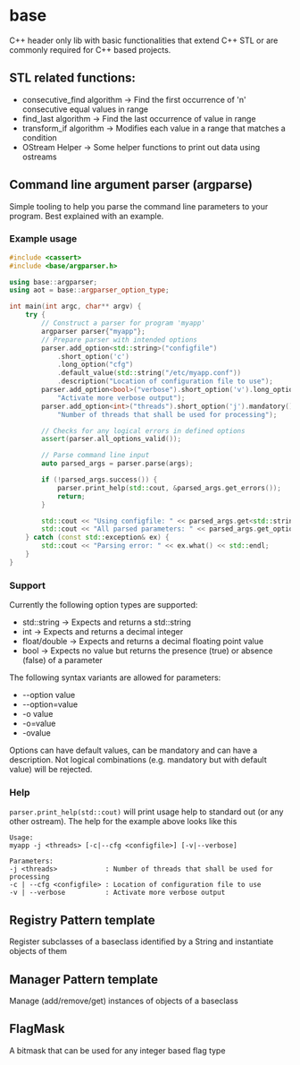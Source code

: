 # base
C++ header only lib with basic functionalities that extend C++ STL or are commonly required
for C++ based projects.

## STL related functions:

* consecutive_find algorithm -> Find the first occurrence of 'n' consecutive equal values in range
* find_last algorithm -> Find the last occurrence of value in range
* transform_if algorithm -> Modifies each value in a range that matches a condition
* OStream Helper -> Some helper functions to print out data using ostreams

## Command line argument parser (argparse)

Simple tooling to help you parse the command line parameters to your program. Best explained with an example.

### Example usage

```cpp
#include <cassert>
#include <base/argparser.h>

using base::argparser;
using aot = base::argparser_option_type;

int main(int argc, char** argv) {
    try {
        // Construct a parser for program 'myapp'
        argparser parser{"myapp"};
        // Prepare parser with intended options
        parser.add_option<std::string>("configfile")
            .short_option('c')
            .long_option("cfg")
            .default_value(std::string("/etc/myapp.conf"))
            .description("Location of configuration file to use");
        parser.add_option<bool>("verbose").short_option('v').long_option("verbose").description(
            "Activate more verbose output");
        parser.add_option<int>("threads").short_option('j').mandatory().description(
            "Number of threads that shall be used for processing");

        // Checks for any logical errors in defined options
        assert(parser.all_options_valid());

        // Parse command line input
        auto parsed_args = parser.parse(args);

        if (!parsed_args.success()) {
            parser.print_help(std::cout, &parsed_args.get_errors());
            return;
        }

        std::cout << "Using configfile: " << parsed_args.get<std::string>("configfile") << std::endl;
        std::cout << "All parsed parameters: " << parsed_args.get_options() << std::endl;
    } catch (const std::exception& ex) {
        std::cout << "Parsing error: " << ex.what() << std::endl;
    }
}
```
### Support

Currently the following option types are supported:
* std::string  -> Expects and returns a std::string
* int          -> Expects and returns a decimal integer
* float/double -> Expects and returns a decimal floating point value
* bool         -> Expects no value but returns the presence (true) or absence (false) of a parameter

The following syntax variants are allowed for parameters:
* --option value
* --option=value
* -o value
* -o=value
* -ovalue

Options can have default values, can be mandatory and can have a description. Not logical combinations (e.g.
mandatory but with default value) will be rejected.

### Help

`parser.print_help(std::cout)` will print usage help to standard out (or any other ostream). The help for the 
example above looks like this
```text
Usage:
myapp -j <threads> [-c|--cfg <configfile>] [-v|--verbose]

Parameters:
-j <threads>            : Number of threads that shall be used for processing
-c | --cfg <configfile> : Location of configuration file to use
-v | --verbose          : Activate more verbose output
```

## Registry Pattern template 

Register subclasses of a baseclass identified by a String and instantiate objects of them

## Manager Pattern template 

Manage (add/remove/get) instances of objects of a baseclass

## FlagMask 

A bitmask that can be used for any integer based flag type